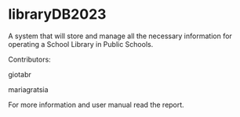# libraryDB2023

A system that will store and manage all the necessary information for operating a School Library in Public Schools. 

Contributors:

giotabr

mariagratsia 

For more information and user manual read the report. 
